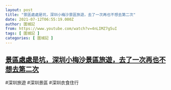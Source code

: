 ```yaml
---
layout: post
title: "景區處處是坑，深圳小梅沙景區旅遊，去了一次再也不想去第二次"
date: 2021-07-12T06:55:19.000Z
author: 圍城記
from: https://www.youtube.com/watch?v=4nLIMZ7g5uI
tags: [ 圍城記 ]
categories: [ 圍城記 ]
---
```

<!--1626072919000-->
[景區處處是坑，深圳小梅沙景區旅遊，去了一次再也不想去第二次](https://www.youtube.com/watch?v=4nLIMZ7g5uI)
------

<div>
#深圳旅遊 #深圳景區 #深圳衣食住行
</div>
